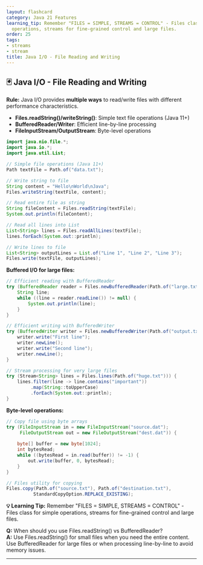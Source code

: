 ```yaml
---
layout: flashcard
category: Java 21 Features
learning_tip: Remember "FILES = SIMPLE, STREAMS = CONTROL" - Files class for simple
  operations, streams for fine-grained control and large files.
order: 25
tags:
- streams
- stream
title: Java I/O - File Reading and Writing
---
```


## 🃏 Java I/O - File Reading and Writing

**Rule:** Java I/O provides **multiple ways** to read/write files with different performance characteristics.

- **Files.readString()/writeString()**: Simple text file operations (Java 11+)
- **BufferedReader/Writer**: Efficient line-by-line processing
- **FileInputStream/OutputStream**: Byte-level operations

```java
import java.nio.file.*;
import java.io.*;
import java.util.List;

// Simple file operations (Java 11+)
Path textFile = Path.of("data.txt");

// Write string to file
String content = "Hello\nWorld\nJava";
Files.writeString(textFile, content);

// Read entire file as string
String fileContent = Files.readString(textFile);
System.out.println(fileContent);

// Read all lines into List
List<String> lines = Files.readAllLines(textFile);
lines.forEach(System.out::println);

// Write lines to file
List<String> outputLines = List.of("Line 1", "Line 2", "Line 3");
Files.write(textFile, outputLines);
```

**Buffered I/O for large files:**
```java
// Efficient reading with BufferedReader
try (BufferedReader reader = Files.newBufferedReader(Path.of("large.txt"))) {
    String line;
    while ((line = reader.readLine()) != null) {
        System.out.println(line);
    }
}

// Efficient writing with BufferedWriter
try (BufferedWriter writer = Files.newBufferedWriter(Path.of("output.txt"))) {
    writer.write("First line");
    writer.newLine();
    writer.write("Second line");
    writer.newLine();
}

// Stream processing for very large files
try (Stream<String> lines = Files.lines(Path.of("huge.txt"))) {
    lines.filter(line -> line.contains("important"))
         .map(String::toUpperCase)
         .forEach(System.out::println);
}
```

**Byte-level operations:**
```java
// Copy file using byte arrays
try (FileInputStream in = new FileInputStream("source.dat");
     FileOutputStream out = new FileOutputStream("dest.dat")) {
    
    byte[] buffer = new byte[1024];
    int bytesRead;
    while ((bytesRead = in.read(buffer)) != -1) {
        out.write(buffer, 0, bytesRead);
    }
}

// Files utility for copying
Files.copy(Path.of("source.txt"), Path.of("destination.txt"), 
          StandardCopyOption.REPLACE_EXISTING);
```

**💡 Learning Tip:** Remember "FILES = SIMPLE, STREAMS = CONTROL" - Files class for simple operations, streams for fine-grained control and large files.

**Q:** When should you use Files.readString() vs BufferedReader?  
**A:** Use Files.readString() for small files when you need the entire content. Use BufferedReader for large files or when processing line-by-line to avoid memory issues.

---